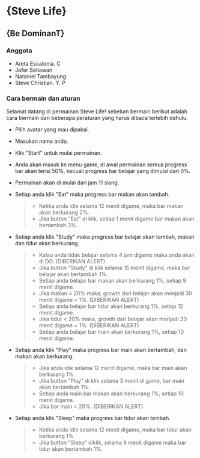 # {Steve Life}
## {Be DominanT}

### Anggota
- Areta Escalonia. C
- Jefer Setiawan
- Nataniel Tambayung
- Steve Christian. Y. P

### Cara bermain dan aturan

Selamat datang di permainan Steve Life! sebelum bermain berikut adalah cara bermain dan beberapa peraturan yang harus dibaca terlebih dahulu. 

- Pilih avatar yang mau dipakai.
- Masukan nama anda.
- Klik "Start" untuk mulai permainan.
- Anda akan masuk ke menu game, di awal permainan semua progress bar akan terisi 50%, kecuali progress bar belajar yang dimulai dari 0%.
- Permainan akan di mulai dari jam 11 siang.

- Setiap anda klik "Eat" maka progress bar makan akan tambah.
   > - Ketika anda idle selama 12 menit digame, maka bar makan akan berkurang 2%.
   > - Jika button "Eat" di klik, setiap 1 menit digame bar makan akan bertambah 3%.

- Setiap anda klik "Study" maka progress bar belajar akan tambah, makan dan tidur akan berkurang.
   > - Kalau anda tidak belajar selama 4 jam digame maka anda akan di DO. (DIBERIKAN ALERT)
   > - Jika button "Study" di klik selama 15 menit digame, maka bar belajar akan bertambah 1%.
   > - Setiap anda belajar bar makan akan berkurang 1%, setiap 9 menit digame.
   > - Jika makan < 20% maka, growth dari belajar akan menjadi 30 menit digame = 1%. (DIBERIKAN ALERT)
   > - Setiap anda belajar bar tidur akan berkurang 1%, setiap 12 menit digame.
   > - Jika tidur < 20% maka, growth dari belajar akan menjadi 30 menit digame = 1%. (DIBERIKAN ALERT)
   > - Setiap anda belajar bar main akan berkurang 1%, setiap 10 menit digame.

- Setiap anda klik "Play" maka progress bar main akan bertambah, dan makan akan berkurang. 
   > - Jika anda idle selama 12 menit digame, maka bar main akan berkurang 1%.
   > - Jika button "Play" di klik selama 3 menit di game, bar main akan bertambah 1%.
   > - Setiap anda main bar makan akan berkurang 1%, setiap 10 menit digame.
   > - Jika bar main < 20%. (DIBERIKAN ALERT)
   
- Setiap anda klik "Sleep" maka progress bar tidur akan tambah.
   > - Ketika anda idle selama 12 menit digame, maka bar tidur akan berkurang 1%
   > - Jika button "Sleep" diklik, selama 9 menit digame maka bar tidur akan bertambah 1%.




